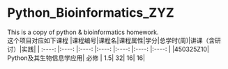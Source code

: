 # Python_Bioinformatics_ZYZ
This is a copy of python & bioinformatics homework.  
这个项目对应如下课程
|课程编号|课程名|课程属性|学分|总学时(周)|讲课（含研讨）|实践|
| :----: |:----: |:----: |:----: |:----: |:----: |:----: |
|450325Z10| 	Python及其生物信息学应用| 	必修 |	1.5| 	32| 	16| 	16| 
